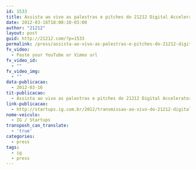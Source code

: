 ```yaml
---
id: 1533
title: Assista ao vivo as palestras e pitches do 21212 Digital Accelerator Demo Day
date: 2012-03-16T18:00:10-03:00
author: "21212"
layout: post
guid: http://21212.com/?p=1533
permalink: /press/assista-ao-vivo-as-palestras-e-pitches-do-21212-digital-accelerator-demo-day/
fv_video:
  - Paste your YouTube or Vimeo url
fv_video_id:
  - ""
fv_video_img:
  - ""
data-publicacao:
  - 2012-03-16
tit-publicacao:
  - Assista ao vivo as palestras e pitches do 21212 Digital Accelerator Demo Day
link-publicacao:
  - http://startups.ig.com.br/2012/transmissao-ao-vivo-do-21212-digital-accelerator-demo-day/
nome-veiculo:
  - IG / Startups
transposh_can_translate:
  - 'true'
categories:
  - press
tags:
  - ig
  - press
---
```

